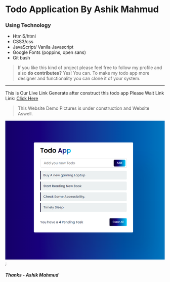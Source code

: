 # Todo Application By Ashik Mahmud

### Using Technology
- Html5/html
- CSS3/css
- JavaScript/ Vanila Javascript
- Google Fonts (poppins, open sans)
- Git bash

>If you like this kind of project please feel free to follow my profile and also **do contributes?** Yes! You can. To make my todo app more designer and functionality you can clone it of your system.

---
This is Our LIve Link Generate after construct this todo app Please Wait
Link Link: [Click Here](https://ashik-mahmud.github.io/todo-app/)

> This Website Demo Pictures is under construction and Website Aswell.

 ![Screenshot About My Project](/screenshoot.png);


##### Thanks - Ashik Mahmud